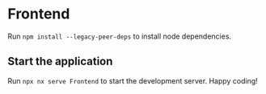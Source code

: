 # Frontend

Run `npm install --legacy-peer-deps` to install node dependencies.

## Start the application

Run `npx nx serve Frontend` to start the development server. Happy coding!

